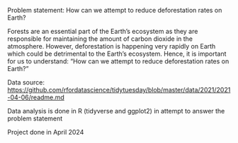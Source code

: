 Problem statement: How can we attempt to reduce deforestation rates on Earth?

Forests are an essential part of the Earth’s ecosystem as they are responsible for maintaining the amount of carbon dioxide in the atmosphere. 
However, deforestation is happening very rapidly on Earth which could be detrimental to the Earth’s ecosystem. 
Hence, it is important for us to understand: “How can we attempt to reduce deforestation rates on Earth?”

Data source: https://github.com/rfordatascience/tidytuesday/blob/master/data/2021/2021-04-06/readme.md

Data analysis is done in R (tidyverse and ggplot2) in attempt to answer the problem statement

Project done in April 2024
